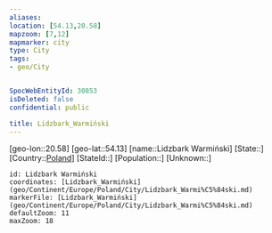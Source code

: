 ```yaml
---
aliases: 
location: [54.13,20.58]
mapzoom: [7,12] 
mapmarker: city 
type: City
tags:
- geo/City


SpocWebEntityId: 30853
isDeleted: false
confidential: public

title: Lidzbark_Warmiński
---
```

[geo-lon::20.58]
[geo-lat::54.13]
[name::Lidzbark Warmiński]
[State::]
[Country::[Poland](geo/Continent/Europe/Poland.md)]
[StateId::]
[Population::]
[Unknown::]


```leaflet
id: Lidzbark Warmiński
coordinates: [Lidzbark_Warmiński](geo/Continent/Europe/Poland/City/Lidzbark_Warmi%C5%84ski.md)
markerFile: [Lidzbark_Warmiński](geo/Continent/Europe/Poland/City/Lidzbark_Warmi%C5%84ski.md)
defaultZoom: 11 
maxZoom: 18
```



